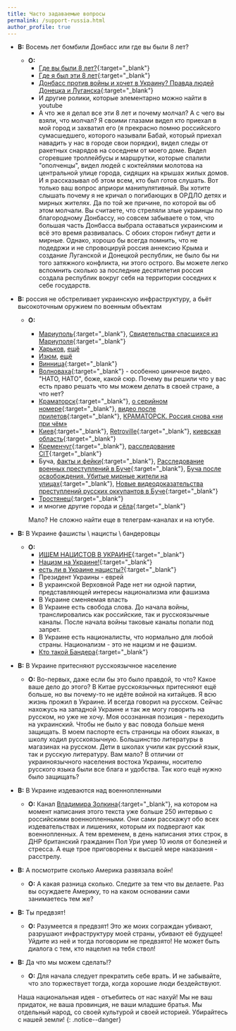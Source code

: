 ```yaml
---
title: Часто задаваемые вопросы 
permalink: /support-russia.html
author_profile: true
---
```


* **В:** Восемь лет бомбили Донбасс или где вы были 8 лет?
	* **О:** 
		* [Где вы были 8 лет?](https://www.youtube.com/watch?v=7RVnc4UoaQs){:target="_blank"}
		* [Где я был эти 8 лет](https://www.youtube.com/watch?v=0-UtZ2F1UBE){:target="_blank"}
		* [Донбасс против войны и хочет в Украину? Правда людей Донецка и Луганска](https://www.youtube.com/watch?v=CpozfIw5gdo){:target="_blank"}
		* И другие ролики, которые элементарно можно найти в youtube
		* А что же я делал все эти 8 лет и почему молчал? А с чего вы взяли, что молчал? Я своими глазами видел кто приехал в мой город и захватил его (я прекрасно помню российского сумасшедшего, которого называли Бабай, который приехал навадить у нас в городе свои порядки), видел следы от ракетных снарядов на соседнем от моего доме. Видел сгоревшие троллейбусы и маршрутки, которые спалили "ополченцы", видел людей с коктейлями молотова на центральной улице города, сидящих на крышах жилых домов. И я рассказывал об этом всем, кто был готов слушать. Вот только ваш вопрос априори манипулятивный. Вы хотите слышать почему я не кричал о погибающих в ОРДЛО детях и мирных жителях. Да по той же причине, по которой вы об этом молчали. Вы считаете, что стреляли злые украинцы по благородному Донбассу, но совсем забываете о том, что большая часть Донбасса выбрала оставаться украинским и всё это время развивалась. С обоих сторон гибнут дети и мирные. Однако, хорошо бы всегда помнить, что не подедржи и не спровоцируй россия аннексию Крыма и создание Луганской и Донецкой республик, не было бы ни того затяжного конфликта, ни этого острого. Вы можете легко вспомнить сколько за последние десятилетия россия создала республик вокруг себя на территории соседних к себе государств. 
* **В:** россия не обстреливает украинскую инфраструктуру, а бьёт высокоточным оружием по военным объектам
	* **О:** 
		* [Мариуполь](https://youtu.be/8Hw4eetc2m4){:target="_blank"}, [Свидетельства спасшихся из Мариуполя](https://novayapolsha.pl/article/ot-chego-nas-russkie-osvobodili-svidetelstva-spasshikhsya-iz-mariupolya/){:target="_blank"}
		* [Харьков](https://www.youtube.com/watch?v=HpKYCMwRGFI), [ещё](https://youtu.be/P-BA9T0SGCc)
		* [Изюм](https://www.youtube.com/watch?v=NqC87hNVKbk), [ещё](https://www.youtube.com/watch?v=gm6maj0Oohc)
		* [Винница](https://youtu.be/I99KpQkTyag){:target="_blank"}
		* [Волноваха](https://youtu.be/WtSG3xRb_YQ){:target="_blank"} - особенно циничное видео. "НАТО, НАТО", боже, какой сюр. Почему вы решили что у вас есть право решать что мы можем делать в своей стране, а что нет? 
		* [Краматорск](https://www.youtube.com/watch?v=I5GGPGhagx4){:target="_blank"}, [о серийном номере](https://www.youtube.com/watch?v=rLin9mLR1L0){:target="_blank"}, [видео после прилетов](https://youtu.be/JnnR677OXVE){:target="_blank"}, [КРАМАТОРСК. Россия снова «ни при чём»](https://www.youtube.com/watch?v=5kMN2NnNo_o)
		* [Киев](https://ru.euronews.com/2022/06/26/kyiv-after-bomb-attack){:target="_blank"}, [Retroville](https://ru.wikipedia.org/wiki/%D0%91%D0%BE%D0%BC%D0%B1%D0%B0%D1%80%D0%B4%D0%B8%D1%80%D0%BE%D0%B2%D0%BA%D0%B0_%D1%82%D0%BE%D1%80%D0%B3%D0%BE%D0%B2%D0%BE%D0%B3%D0%BE_%D1%86%D0%B5%D0%BD%D1%82%D1%80%D0%B0_Retroville_%D0%B2_%D0%9A%D0%B8%D0%B5%D0%B2%D0%B5){:target="_blank"}, [киевская область](https://youtu.be/gmLJCMZl63E){:target="_blank"}
		* [Кременчуг](https://youtu.be/HpZyRxhyabA){:target="_blank"}, [расследование CIT](https://youtu.be/nFwv0B7Dx6M){:target="_blank"}
		* Буча, [факты и фейки](https://youtu.be/3XNlSg9CUlc){:target="_blank"}, [Расследование военных преступлений в Буче](https://www.youtube.com/watch?v=k2bIzF2AI0Y){:target="_blank"}, [Буча после освобождения. Убитые мирные жители на улицах](https://www.youtube.com/watch?v=0ceFKtV5JR0){:target="_blank"}, [Новые видеодоказательства преступлений русских оккупантов в Буче](https://www.youtube.com/watch?v=OTVmz7lUsR4){:target="_blank"}
		* [Тростянец](https://youtu.be/FMt7iA8ducw){:target="_blank"}
		* и многие другие города и [сёла](https://www.youtube.com/watch?v=YmPKGhh4-_U){:target="_blank"}

		Мало? Не сложно найти еще в телеграм-каналах и на ютубе. 
* **В:** В Украине фашисты \ нацисты \ бандеровцы
	* **О:** 
		* [ИЩЕМ НAЦИCТOB В УКРАИНЕ](https://www.youtube.com/watch?v=T7MxBW39Za0){:target="_blank"}
		* [Нацизм на Украине!](https://www.youtube.com/watch?v=gXqIf4vvknk){:target="_blank"}
		* [есть ли в Украине нацисты?](https://www.youtube.com/watch?v=l83BCwRqNZg){:target="_blank"}
		* Президент Украины - еврей
		* В украинской Верховной Раде нет ни одной партии, представляющей интересы национализма или фашизма
		* В Украине сменяемая власть
		* В Украине есть свобода слова. До начала войны, транслировались как российские, так и русскоязычные каналы. После начала войны таковые каналы попали под запрет. 
		* В Украине есть националисты, что нормально для любой страны. Национализм - это не нацизм и не фашизм. 
		* [Кто такой Бандера](https://www.youtube.com/watch?v=x8TOxhjKLrM){:target="_blank"}
* **В:** В Украине притесняют русскоязычное население 
	* **О:** Во-первых, даже если бы это было правдой, то что? Какое ваше дело до этого? В Китае русскоязычных притесняют ещё больше, но вы почему-то не идёте войной на китайцев. Я всю жизнь прожил в Украине. И всегда говорил на русском. Сейчас нахожусь на западной Украине и так же могу говорить на русском, но уже не хочу. Моя осознанная позиция - переходить на украинский. Чтобы не было у вас повода больше меня защищать. В моем паспорте есть страницы на обоих языках, в школу ходил русскоязычную. Большинство литературы в магазинах на русском. Дети в школах учили как русский язык, так и русскую литературу. Вам мало? В отличии от украиноязычного населения востока Украины, носителю русского языка были все блага и удобства. Так кого ещё нужно было защищать? 
* **В:** В Украине издеваются над военнопленными
	* **О:** Канал [Владимира Золкина](https://www.youtube.com/c/volodymyrzolkin){:target="_blank"}, на котором на момент написания этого текста уже больше 250 интервью с российскими военнопленными. Они сами расскажут обо всех издевательствах и лишениях, которым их подвергают как военнопленных. А тем временем, в день написания этих строк, в ДНР британский гражданин Пол Ури умер 10 июля от болезней и стресса. А еще трое приговорены к высшей мере наказания - расстрелу.
* **В:** А посмотрите сколько Америка развязала войн!
	* **О:** А какая разница сколько. Следите за тем что вы делаете. Раз вы осуждаете Америку, то на каком основании сами занимаетесь тем же? 
* **В:** Ты предвзят!
	* **О:** Разумеется я предвзят! Это же моих сограждан убивают, разрушают инфраструктуру моей страны, убивают её будущее! Уйдите из неё и тогда поговорим не предвзято! Не может быть диалога с тем, кто нацелил на тебя ствол!
* **В:** Да что мы можем сделать!?
	* **О:** Для начала следует прекратить себе врать. И не забывайте, что зло торжествует тогда, когда хорошие люди бездействуют.

	Наша национальная идея - отъебитесь от нас нахуй! Мы не ваш придаток, не ваша провинция, не ваши младшие братья. Мы отдельный народ, со своей культурой и своей историей. Убирайтесь с нашей земли!
	{: .notice--danger}
